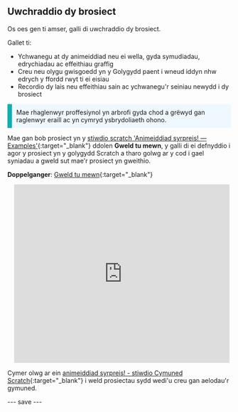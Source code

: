 ## Uwchraddio dy brosiect

Os oes gen ti amser, galli di uwchraddio dy brosiect.

Gallet ti:
+ Ychwanegu at dy animeiddiad neu ei wella, gyda symudiadau, edrychiadau ac effeithiau graffig
+ Creu neu olygu gwisgoedd yn y Golygydd paent i wneud iddyn nhw edrych y ffordd rwyt ti ei eisiau
+ Recordio dy lais neu effeithiau sain ac ychwanegu'r seiniau newydd i dy brosiect

<p style="border-left: solid; border-width:10px; border-color: #0faeb0; background-color: aliceblue; padding: 10px;">
Mae rhaglenwyr proffesiynol yn arbrofi gyda chod a grëwyd gan raglenwyr eraill ac yn cymryd ysbrydoliaeth ohono. 
</p>

Mae gan bob prosiect yn y [stiwdio scratch 'Animeiddiad syrpreis! — Examples'](https://scratch.mit.edu/studios/29075822){:target="_blank"} ddolen **Gweld tu mewn**, y galli di ei defnyddio i agor y prosiect yn y golygydd Scratch a tharo golwg ar y cod i gael syniadau a gweld sut mae'r prosiect yn gweithio.

**Doppelganger**: [Gweld tu mewn](https://scratch.mit.edu/projects/628368264/editor){:target="_blank"}
<div class="scratch-preview" style="margin-left: 15px;">
  <iframe allowtransparency="true" width="485" height="402" src="https://scratch.mit.edu/projects/embed/628368264/?autostart=false" frameborder="0"></iframe>
</div>

Cymer olwg ar ein [animeiddiad syrpreis! - stiwdio Cymuned Scratch](https://scratch.mit.edu/studios/29079784){:target="_blank"} i weld prosiectau sydd wedi'u creu gan aelodau'r gymuned.

--- save ---
